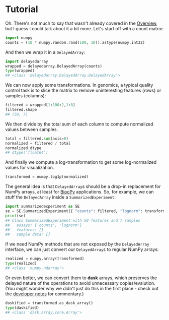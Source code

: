 # Tutorial

Oh.
There's not much to say that wasn't already covered in the [Overview](readme.md), but I guess I could talk about it a bit more.
Let's start off with a count matrix:

```python
import numpy
counts = (10 * numpy.random.rand(100, 10)).astype(numpy.int32)
```

And then we wrap it in a `DelayedArray`:

```python
import delayedarray
wrapped = delayedarray.DelayedArray(counts)
type(wrapped)
## <class 'delayedarray.DelayedArray.DelayedArray'>
```

We can now apply some transformations.
In genomics, a typical quality control task is to slice the matrix to remove uninteresting features (rows) or samples (columns):

```python
filtered = wrapped[1:100:2,1:8]
filtered.shape
## (50, 7)
```

We then divide by the total sum of each column to compute normalized values between samples.

```python
total = filtered.sum(axis=0)
normalized = filtered / total
normalized.dtype
## dtype('float64')
```

And finally we compute a log-transformation to get some log-normalized values for visualization.

```python
transformed = numpy.log1p(normalized)
```

The general idea is that `DelayedArray`s should be a drop-in replacement for NumPy arrays, at least for [BiocPy](https://github.com/BiocPy) applications.
So, for example, we can stuff the `DelayedArray` inside a `SummarizedExperiment`:

```python
import summarizedexperiment as SE
se = SE.SummarizedExperiment({ "counts": filtered, "lognorm": transformed })
print(se)
## Class SummarizedExperiment with 50 features and 7 samples
##   assays: ['counts', 'lognorm']
##   features: []
##   sample data: []
```

If we need NumPy methods that are not exposed by the `DelayedArray` interface, we can just convert our `DelayedArray`s to regular NumPy arrays:

```python
realized = numpy.array(transformed)
type(realized)
## <class 'numpy.ndarray'>
```

Or even better, we can convert them to **dask** arrays, which preserves the delayed nature of the operations to avoid unnecessary copies/evalution.
(You might wonder why we didn't just do this in the first place - check out the [developer notes](developers.md) for commentary.)

```python
daskified = transformed.as_dask_array()
type(daskified)
## <class 'dask.array.core.Array'>
```
